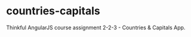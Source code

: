 countries-capitals
==================
Thinkful AngularJS course assignment 2-2-3 - Countries & Capitals App.
